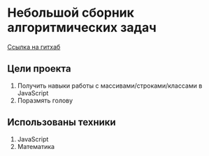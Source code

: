 # Небольшой сборник алгоритмических задач
[Ссылка на гитхаб](https://nkaverin.github.io/javascript-algorithms/ "Осторожно, ведет на гитахб") 

## Цели проекта
1. Получить навыки работы с массивами/строками/классами в JavaScript
2. Поразмять голову

## Использованы техники
1. JavaScript
2. Математика

